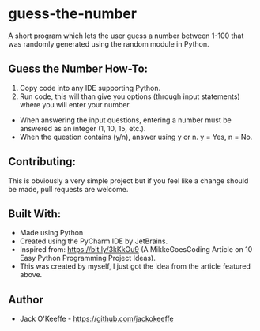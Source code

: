 # guess-the-number
A short program which lets the user guess a number between 1-100 that was randomly generated using the random module in Python.

## Guess the Number How-To:
1. Copy code into any IDE supporting Python.
2. Run code, this will than give you options (through input statements) where you will enter your number.
- When answering the input questions, entering a number must be answered as an integer (1, 10, 15, etc.).
- When the question contains (y/n), answer using y or n. y = Yes, n = No.

## Contributing:
This is obviously a very simple project but if you feel like a change should be made, pull requests are welcome.

## Built With:
- Made using Python
- Created using the PyCharm IDE by JetBrains.
- Inspired from: https://bit.ly/3kKkOu9 (A MikkeGoesCoding Article on 10 Easy Python Programming Project Ideas).
- This was created by myself, I just got the idea from the article featured above.

## Author
- Jack O'Keeffe - https://github.com/jackokeeffe
